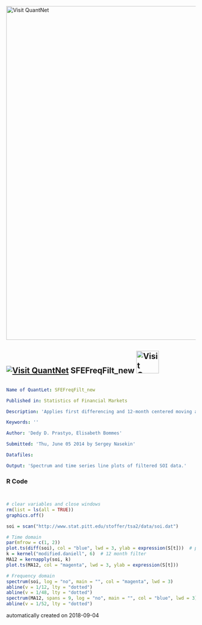 [<img src="https://github.com/QuantLet/Styleguide-and-FAQ/blob/master/pictures/banner.png" width="888" alt="Visit QuantNet">](http://quantlet.de/)

## [<img src="https://github.com/QuantLet/Styleguide-and-FAQ/blob/master/pictures/qloqo.png" alt="Visit QuantNet">](http://quantlet.de/) **SFEFreqFilt_new** [<img src="https://github.com/QuantLet/Styleguide-and-FAQ/blob/master/pictures/QN2.png" width="60" alt="Visit QuantNet 2.0">](http://quantlet.de/)

```yaml

Name of QuantLet: SFEFreqFilt_new

Published in: Statistics of Financial Markets

Description: 'Applies first differencing and 12-month centered moving average filter to SOI data and plots the results in time and frequency representation.'

Keywords: ''

Author: 'Dedy D. Prastyo, Elisabeth Bommes'

Submitted: 'Thu, June 05 2014 by Sergey Nasekin'

Datafiles: 

Output: 'Spectrum and time series line plots of filtered SOI data.'
```

### R Code
```r


# clear variables and close windows
rm(list = ls(all = TRUE))
graphics.off()

soi = scan("http://www.stat.pitt.edu/stoffer/tsa2/data/soi.dat")

# Time domain
par(mfrow = c(1, 2))
plot.ts(diff(soi), col = "blue", lwd = 3, ylab = expression(S[t]))  # plot 1st difference of soi data
k = kernel("modified.daniell", 6)  # 12 month filter
MA12 = kernapply(soi, k)
plot.ts(MA12, col = "magenta", lwd = 3, ylab = expression(S[t]))

# Frequency domain
spectrum(soi, log = "no", main = "", col = "magenta", lwd = 3)
abline(v = 1/12, lty = "dotted")
abline(v = 1/48, lty = "dotted")
spectrum(MA12, spans = 9, log = "no", main = "", col = "blue", lwd = 3)
abline(v = 1/52, lty = "dotted")
```

automatically created on 2018-09-04